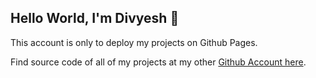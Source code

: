 ## Hello World, I'm Divyesh 👋
This account is only to deploy my projects on Github Pages.

Find source code of all of my projects at my other [Github Account here](https://github.com/divyesh-jani).

<!--
**divyeshjani/divyeshjani** is a ✨ _special_ ✨ repository because its `README.md` (this file) appears on your GitHub profile.

Here are some ideas to get you started:

- 🔭 I’m currently working on ...
- 🌱 I’m currently learning ...
- 👯 I’m looking to collaborate on ...
- 🤔 I’m looking for help with ...
- 💬 Ask me about ...
- 📫 How to reach me: ...
- 😄 Pronouns: ...
- ⚡ Fun fact: ...
-->

